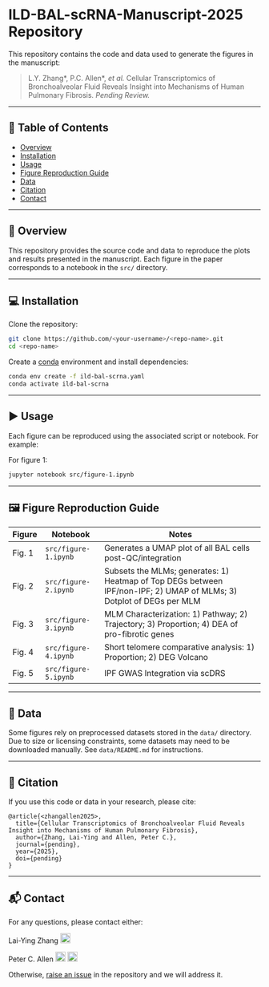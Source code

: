 # ILD-BAL-scRNA-Manuscript-2025 Repository

This repository contains the code and data used to generate the figures in the manuscript:

> L.Y. Zhang\*, P.C. Allen\*, _et al._ Cellular Transcriptomics of Bronchoalveolar Fluid Reveals Insight into Mechanisms of Human Pulmonary Fibrosis. _Pending Review._ 

---

## 🧾 Table of Contents
- [Overview](#overview)
- [Installation](#installation)
- [Usage](#usage)
- [Figure Reproduction Guide](#figure-reproduction-guide)
- [Data](#data)
- [Citation](#citation)
- [Contact](#contact)

---

## 📘 Overview

This repository provides the source code and data to reproduce the plots and results presented in the manuscript. Each figure in the paper corresponds to a notebook in the `src/` directory.

---

## 💻 Installation

Clone the repository:

```bash
git clone https://github.com/<your-username>/<repo-name>.git
cd <repo-name>
```

Create a [conda](https://docs.conda.io) environment and install dependencies:

```bash
conda env create -f ild-bal-scrna.yaml
conda activate ild-bal-scrna
```

---

## ▶️ Usage

Each figure can be reproduced using the associated script or notebook. For example:

For figure 1:

```bash
jupyter notebook src/figure-1.ipynb
```

---

## 🖼️ Figure Reproduction Guide

| Figure | Notebook | Notes |
|--------|-------------------|-------|
| Fig. 1 | `src/figure-1.ipynb` | Generates a UMAP plot of all BAL cells post-QC/integration |
| Fig. 2 | `src/figure-2.ipynb` | Subsets the MLMs; generates: 1) Heatmap of Top DEGs between IPF/non-IPF; 2) UMAP of MLMs; 3) Dotplot of DEGs per MLM |
| Fig. 3 | `src/figure-3.ipynb` | MLM Characterization: 1) Pathway; 2) Trajectory; 3) Proportion; 4) DEA of pro-fibrotic genes |
| Fig. 4 | `src/figure-4.ipynb` | Short telomere comparative analysis: 1) Proportion; 2) DEG Volcano |
| Fig. 5 | `src/figure-5.ipynb` | IPF GWAS Integration via scDRS |

---

## 📁 Data

Some figures rely on preprocessed datasets stored in the `data/` directory. Due to size or licensing constraints, some datasets may need to be downloaded manually. See `data/README.md` for instructions.

---

## 📄 Citation

If you use this code or data in your research, please cite:

```
@article{<zhangallen2025>,
  title={Cellular Transcriptomics of Bronchoalveolar Fluid Reveals Insight into Mechanisms of Human Pulmonary Fibrosis},
  author={Zhang, Lai-Ying and Allen, Peter C.},
  journal={pending},
  year={2025},
  doi={pending}
}
```

---

## 📬 Contact

For any questions, please contact either:

Lai-Ying Zhang
<a href="mailto:Lai-Ying.Zhang@health.qld.gov.au"><img src="https://github.com/user-attachments/assets/d100bf6e-37cd-458a-aacc-737b26d18b55" width="20" height="20" /></a>

Peter C. Allen 
<a href="mailto:p.allen@garvan.org.au"><img src="https://github.com/user-attachments/assets/d100bf6e-37cd-458a-aacc-737b26d18b55" width="20" height="20" /></a>
<a href="https://github.com/PeterCAllen"><img src="https://github.com/user-attachments/assets/35eceb13-d725-4108-9791-57ca28776e5c" width="20" height="20" /></a>

Otherwise, [raise an issue](https://github.com/PeterCAllen/ILD-BAL-scRNA-Manuscript-2025/issues/new) in the repository and we will address it.
